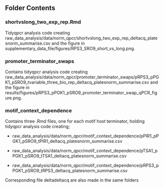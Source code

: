 ## Folder Contents

### shortvslong_two_exp_rep.Rmd
Tidyqpcr analysis code creating raw_data_analysis/data/norm_qpcr/shortvslong_two_exp_rep_deltacq_platesnorm_summarise.csv and the figure in supplementary_data_file/figures/RPS3_SRO9_short_vs_long.png.

### promoter_terminator_swaps
Contains tidyqpcr analysis code creating raw_data_analysis/data/norm_qpcr/promoter_terminator_swaps/pRPS3_pPGK1_pSRO9_tvariable_three_bio_rep_deltacq_platesnorm_summarise.csv and the figure in results/figures/pRPS3_pPGK1_pSRO9_promoter_terminator_swap_qPCR_figure.png.

### motif_context_dependence
Contains three .Rmd files, one for each motif host terminator, holding tidyqpcr analysis code creating;

- raw_data_analysis/data/norm_qpcr/motif_context_dependence/pPIR1_pPGK1_pSRO9_tPIR1_deltacq_platesnorm_summarise.csv

- raw_data_analysis/data/norm_qpcr/motif_context_dependence/pTSA1_pPGK1_pSRO9_tTSA1_deltacq_platesnorm_summarise.csv

- raw_data_analysis/data/norm_qpcr/motif_context_dependence/pRPS3_pPGK1_pSRO9_tRPS3_deltacq_platesnorm_summarise.csv

Corresponding file deltadeltacq are also made in the same folders
